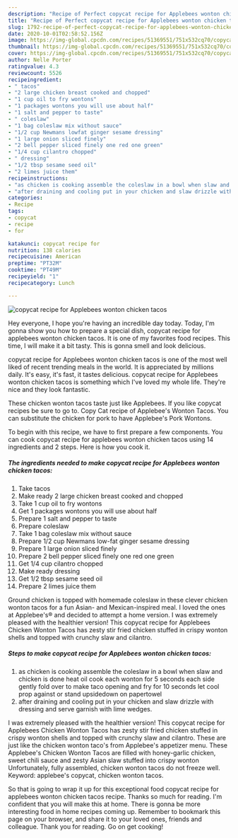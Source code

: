 ```yaml
---
description: "Recipe of Perfect copycat recipe for Applebees wonton chicken tacos"
title: "Recipe of Perfect copycat recipe for Applebees wonton chicken tacos"
slug: 1792-recipe-of-perfect-copycat-recipe-for-applebees-wonton-chicken-tacos
date: 2020-10-01T02:58:52.156Z
image: https://img-global.cpcdn.com/recipes/51369551/751x532cq70/copycat-recipe-for-applebees-wonton-chicken-tacos-recipe-main-photo.jpg
thumbnail: https://img-global.cpcdn.com/recipes/51369551/751x532cq70/copycat-recipe-for-applebees-wonton-chicken-tacos-recipe-main-photo.jpg
cover: https://img-global.cpcdn.com/recipes/51369551/751x532cq70/copycat-recipe-for-applebees-wonton-chicken-tacos-recipe-main-photo.jpg
author: Nelle Porter
ratingvalue: 4.3
reviewcount: 5526
recipeingredient:
- " tacos"
- "2 large chicken breast cooked and chopped"
- "1 cup oil to fry wontons"
- "1 packages wontons you will use about half"
- "1 salt and pepper to taste"
- " coleslaw"
- "1 bag coleslaw mix without sauce"
- "1/2 cup Newmans lowfat ginger sesame dressing"
- "1 large onion sliced finely"
- "2 bell pepper sliced finely one red one green"
- "1/4 cup cilantro chopped"
- " dressing"
- "1/2 tbsp sesame seed oil"
- "2 limes juice them"
recipeinstructions:
- "as chicken is cooking assemble the coleslaw in a bowl when slaw and chicken is done heat oil cook each wonton for 5 seconds each side gently fold over to make taco opening and fry for 10 seconds let cool prop against or stand upsidedown on papertowel"
- "after draining and cooling put in your chicken and slaw drizzle with dressing and serve garnish with lime wedges."
categories:
- Recipe
tags:
- copycat
- recipe
- for

katakunci: copycat recipe for 
nutrition: 138 calories
recipecuisine: American
preptime: "PT32M"
cooktime: "PT49M"
recipeyield: "1"
recipecategory: Lunch

---
```



![copycat recipe for Applebees wonton chicken tacos](https://img-global.cpcdn.com/recipes/51369551/751x532cq70/copycat-recipe-for-applebees-wonton-chicken-tacos-recipe-main-photo.jpg)

Hey everyone, I hope you're having an incredible day today. Today, I'm gonna show you how to prepare a special dish, copycat recipe for applebees wonton chicken tacos. It is one of my favorites food recipes. This time, I will make it a bit tasty. This is gonna smell and look delicious.

copycat recipe for Applebees wonton chicken tacos is one of the most well liked of recent trending meals in the world. It is appreciated by millions daily. It's easy, it's fast, it tastes delicious. copycat recipe for Applebees wonton chicken tacos is something which I've loved my whole life. They're nice and they look fantastic.

These chicken wonton tacos taste just like Applebees. If you like copycat recipes be sure to go to. Copy Cat recipe of Applebee&#39;s Wonton Tacos. You can substitute the chicken for pork to have Applebee&#39;s Pork Wontons.


To begin with this recipe, we have to first prepare a few components. You can cook copycat recipe for applebees wonton chicken tacos using 14 ingredients and 2 steps. Here is how you cook it.

<!--inarticleads1-->

##### The ingredients needed to make copycat recipe for Applebees wonton chicken tacos:

1. Take  tacos
1. Make ready 2 large chicken breast cooked and chopped
1. Take 1 cup oil to fry wontons
1. Get 1 packages wontons you will use about half
1. Prepare 1 salt and pepper to taste
1. Prepare  coleslaw
1. Take 1 bag coleslaw mix without sauce
1. Prepare 1/2 cup Newmans low-fat ginger sesame dressing
1. Prepare 1 large onion sliced finely
1. Prepare 2 bell pepper sliced finely one red one green
1. Get 1/4 cup cilantro chopped
1. Make ready  dressing
1. Get 1/2 tbsp sesame seed oil
1. Prepare 2 limes juice them


Ground chicken is topped with homemade coleslaw in these clever chicken wonton tacos for a fun Asian- and Mexican-inspired meal. I loved the ones at Applebee&#39;s® and decided to attempt a home version. I was extremely pleased with the healthier version! This copycat recipe for Applebees Chicken Wonton Tacos has zesty stir fried chicken stuffed in crispy wonton shells and topped with crunchy slaw and cilantro. 

<!--inarticleads2-->

##### Steps to make copycat recipe for Applebees wonton chicken tacos:

1. as chicken is cooking assemble the coleslaw in a bowl when slaw and chicken is done heat oil cook each wonton for 5 seconds each side gently fold over to make taco opening and fry for 10 seconds let cool prop against or stand upsidedown on papertowel
1. after draining and cooling put in your chicken and slaw drizzle with dressing and serve garnish with lime wedges.


I was extremely pleased with the healthier version! This copycat recipe for Applebees Chicken Wonton Tacos has zesty stir fried chicken stuffed in crispy wonton shells and topped with crunchy slaw and cilantro. These are just like the chicken wonton taco&#39;s from Applebee&#39;s appetizer menu. These Applebee&#39;s Chicken Wonton Tacos are filled with honey-garlic chicken, sweet chili sauce and zesty Asian slaw stuffed into crispy wonton Unfortunately, fully assembled, chicken wonton tacos do not freeze well. Keyword: applebee&#39;s copycat, chicken wonton tacos. 

So that is going to wrap it up for this exceptional food copycat recipe for applebees wonton chicken tacos recipe. Thanks so much for reading. I'm confident that you will make this at home. There is gonna be more interesting food in home recipes coming up. Remember to bookmark this page on your browser, and share it to your loved ones, friends and colleague. Thank you for reading. Go on get cooking!
